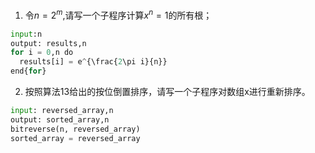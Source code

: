 1. 令$n=2^m$,请写一个子程序计算$x^n=1$的所有根；

```python
input:n
output: results,n
for i = 0,n do
  results[i] = e^{\frac{2\pi i}{n}}
end{for}
```



2. 按照算法13给出的按位倒置排序，请写一个子程序对数组x进行重新排序。

```python
input: reversed_array,n
output: sorted_array,n
bitreverse(n, reversed_array)
sorted_array = reversed_array
```

